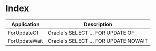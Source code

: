 # Index

| Application   | Description
| --------------|-------------------------------------|
| ForUpdateOf   | Oracle's SELECT … FOR UPDATE OF     | 
| ForUpdateWait | Oracle's SELECT … FOR UPDATE NOWAIT |